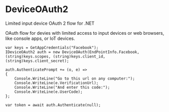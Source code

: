 # DeviceOAuth2
Limited input device OAuth 2 flow for .NET

OAuth flow for devies with limited access to input devices or web browsers, like console apps, or IoT devices.

    var keys = GetAppCredentials("Facebook");
    IDeviceOAuth2 auth = new DeviceOAuth(EndPointInfo.Facebook, (string)keys.scopes, (string)keys.client_id, (string)keys.client_secret);

    auth.AuthenticatePrompt += (o, e) =>
    {
        Console.WriteLine("Go to this url on any computer:");
        Console.WriteLine(e.VerificationUrl);
        Console.WriteLine("And enter this code:");
        Console.WriteLine(e.UserCode);
    };

    var token = await auth.Authenticate(null);

    

